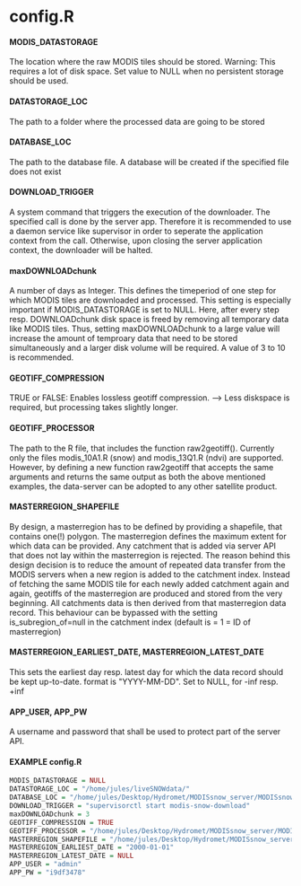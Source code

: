 ﻿
# config.R

#### MODIS_DATASTORAGE
The location where the raw MODIS tiles should be stored. Warning: This requires a lot of disk space. Set value to NULL when no persistent storage should be used.

#### DATASTORAGE_LOC
The path to a folder where the processed data are going to be stored

#### DATABASE_LOC
The path to the database file. A database will be created if the specified file does not exist

#### DOWNLOAD_TRIGGER
A system command that triggers the execution of the downloader. The specified call is done by the server app. Therefore it is recommended to use a daemon service like supervisor in order to seperate the application context from the call. Otherwise, upon closing the server application context, the downloader will be halted.

#### maxDOWNLOADchunk 
A number of days as Integer. This defines the timeperiod of one step for which MODIS tiles are downloaded and processed. This setting is especially important if MODIS_DATASTORAGE is set to NULL. Here, after every step resp. DOWNLOADchunk disk space is freed by removing all temporary data like MODIS tiles. Thus, setting maxDOWNLOADchunk to a large value will increase the amount of temproary data that need to be stored simultaneously and a larger disk volume will be required. A value of 3 to 10 is recommended.

#### GEOTIFF_COMPRESSION
TRUE or FALSE: Enables lossless geotiff compression. --> Less diskspace is required, but processing takes slightly longer.

#### GEOTIFF_PROCESSOR
The path to the R file, that includes the function raw2geotiff(). Currently only the files modis_10A1.R (snow) and modis_13Q1.R (ndvi) are supported. However, by defining a new function raw2geotiff that accepts the same arguments and returns the same output as both the above mentioned examples, the data-server can be adopted to any other satellite product.

#### MASTERREGION_SHAPEFILE
By design, a masterregion has to be defined by providing a shapefile, that contains one(!) polygon. The masterregion defines the maximum extent for which data can be provided. Any catchment that is added via server API that does not lay within the masterregion is rejected. The reason behind this design decision is to reduce the amount of repeated data transfer from the MODIS servers when a new region is added to the catchment index. Instead of fetching the same MODIS tile for each newly added catchment again and again, geotiffs of the masterregion are produced and stored from the very beginning. All catchments data is then derived from that masterregion data record. This behaviour can be bypassed with the setting is_subregion_of=null in the catchment index (default is = 1 = ID of masterregion)

#### MASTERREGION_EARLIEST_DATE, MASTERREGION_LATEST_DATE
This sets the earliest day resp. latest day for which the data record should be kept up-to-date. format is "YYYY-MM-DD". Set to NULL, for -inf resp. +inf

#### APP_USER, APP_PW
A username and password that shall be used to protect part of the server API.

#### EXAMPLE config.R

```R
MODIS_DATASTORAGE = NULL
DATASTORAGE_LOC = "/home/jules/liveSNOWdata/" 
DATABASE_LOC = "/home/jules/Desktop/Hydromet/MODISsnow_server/MODISsnow-server/downloader/examplefiles/database"
DOWNLOAD_TRIGGER = "supervisorctl start modis-snow-download"
maxDOWNLOADchunk = 3
GEOTIFF_COMPRESSION = TRUE
GEOTIFF_PROCESSOR = "/home/jules/Desktop/Hydromet/MODISsnow_server/MODISsnow-server/downloader/modis_10A1.R"
MASTERREGION_SHAPEFILE = "/home/jules/Desktop/Hydromet/MODISsnow_server/MODISsnow-server/downloader/examplefiles/shapefiles/border_vahsh.shp"
MASTERREGION_EARLIEST_DATE = "2000-01-01"
MASTERREGION_LATEST_DATE = NULL
APP_USER = "admin"
APP_PW = "i9df3478"


```